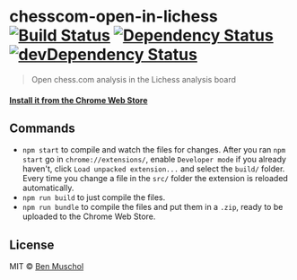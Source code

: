 # chesscom-open-in-lichess [![Build Status][travis-image]][travis-url] [![Dependency Status][daviddm-image]][daviddm-url] [![devDependency Status][daviddm-dev-image]][daviddm-dev-url]

> Open chess.com analysis in the Lichess analysis board

#### [Install it from the Chrome Web Store]()

## Commands

- `npm start` to compile and watch the files for changes.
  After you ran `npm start` go in `chrome://extensions/`, enable `Developer mode` if you already haven't, click `Load unpacked extension...` and select the `build/` folder.
  Every time you change a file in the `src/` folder the extension is reloaded automatically.
- `npm run build` to just compile the files.
- `npm run bundle` to compile the files and put them in a `.zip`, ready to be uploaded to the Chrome Web Store.

## License

MIT © [Ben Muschol](https://github.com/benmusch)


[travis-image]: https://travis-ci.org/benmusch/chesscom-open-in-lichess.svg?branch=master
[travis-url]: https://travis-ci.org/benmusch/chesscom-open-in-lichess
[daviddm-image]: https://david-dm.org/benmusch/chesscom-open-in-lichess.svg
[daviddm-url]: https://david-dm.org/benmusch/chesscom-open-in-lichess
[daviddm-dev-image]: https://david-dm.org/benmusch/chesscom-open-in-lichess/dev-status.svg
[daviddm-dev-url]: https://david-dm.org/benmusch/chesscom-open-in-lichess/?type=dev


